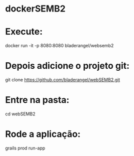 ﻿# dockerSEMB2

# Execute:
docker run -it -p 8080:8080 bladerangel/websemb2

# Depois adicione o projeto git:
git clone https://github.com/bladerangel/webSEMB2.git

# Entre na pasta:
cd webSEMB2

# Rode a aplicação:
grails prod run-app
